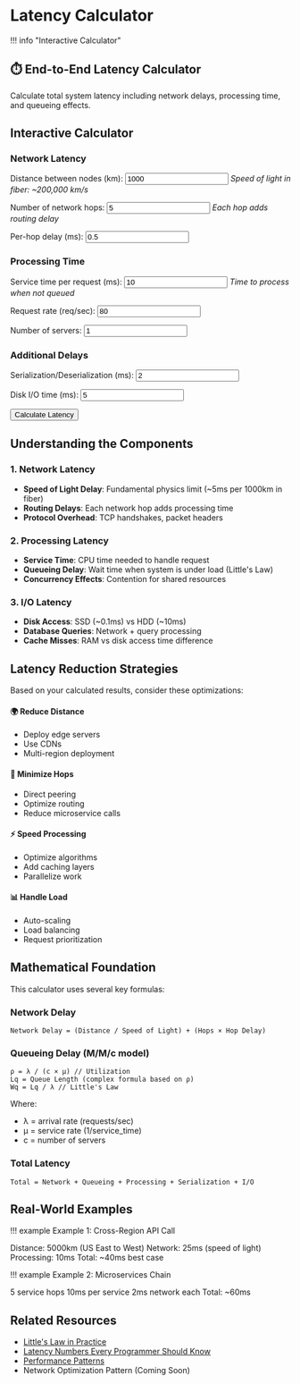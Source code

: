 # Latency Calculator

!!! info "Interactive Calculator"
 <h2>⏱️ End-to-End Latency Calculator</h2>
<p>Calculate total system latency including network delays, processing time, and queueing effects.</p>

## Interactive Calculator

<div class="calculator-tool">
<form id="latencyCalc">

### Network Latency

<label for="distance">Distance between nodes (km):</label>
<input type="number" id="distance" value="1000" min="0" step="100">
*Speed of light in fiber: ~200,000 km/s*



<label for="hops">Number of network hops:</label>
<input type="number" id="hops" value="5" min="1" step="1">
*Each hop adds routing delay*



<label for="hopDelay">Per-hop delay (ms):</label>
<input type="number" id="hopDelay" value="0.5" min="0" step="0.1">


### Processing Time

<label for="serviceTime">Service time per request (ms):</label>
<input type="number" id="serviceTime" value="10" min="0" step="1">
*Time to process when not queued*



<label for="throughput">Request rate (req/sec):</label>
<input type="number" id="throughput" value="80" min="0" step="10">



<label for="servers">Number of servers:</label>
<input type="number" id="servers" value="1" min="1" step="1">


### Additional Delays

<label for="serialization">Serialization/Deserialization (ms):</label>
<input type="number" id="serialization" value="2" min="0" step="0.5">



<label for="diskIO">Disk I/O time (ms):</label>
<input type="number" id="diskIO" value="5" min="0" step="1">


<button type="button" onclick="calculateLatency()" class="calc-button">Calculate Latency</button>
</form>

<div id="results" class="results-panel">
<!-- Results will appear here -->
</div>

## Understanding the Components

### 1. Network Latency
- **Speed of Light Delay**: Fundamental physics limit (~5ms per 1000km in fiber)
- **Routing Delays**: Each network hop adds processing time
- **Protocol Overhead**: TCP handshakes, packet headers

### 2. Processing Latency
- **Service Time**: CPU time needed to handle request
- **Queueing Delay**: Wait time when system is under load (Little's Law)
- **Concurrency Effects**: Contention for shared resources

### 3. I/O Latency
- **Disk Access**: SSD (~0.1ms) vs HDD (~10ms)
- **Database Queries**: Network + query processing
- **Cache Misses**: RAM vs disk access time difference

## Latency Reduction Strategies

Based on your calculated results, consider these optimizations:

<div class="strategy-card">
<h4>🌍 Reduce Distance</h4>
<ul>
<li>Deploy edge servers</li>
<li>Use CDNs</li>
<li>Multi-region deployment</li>
</ul>

<h4>🔄 Minimize Hops</h4>
<ul>
<li>Direct peering</li>
<li>Optimize routing</li>
<li>Reduce microservice calls</li>
</ul>

<h4>⚡ Speed Processing</h4>
<ul>
<li>Optimize algorithms</li>
<li>Add caching layers</li>
<li>Parallelize work</li>
</ul>

<h4>📊 Handle Load</h4>
<ul>
<li>Auto-scaling</li>
<li>Load balancing</li>
<li>Request prioritization</li>
</ul>
</div>

## Mathematical Foundation

This calculator uses several key formulas:

### Network Delay
```
Network Delay = (Distance / Speed of Light) + (Hops × Hop Delay)
```

### Queueing Delay (M/M/c model)
```
ρ = λ / (c × μ) // Utilization
Lq = Queue Length (complex formula based on ρ)
Wq = Lq / λ // Little's Law
```

Where:
- λ = arrival rate (requests/sec)
- μ = service rate (1/service_time)
- c = number of servers

### Total Latency
```
Total = Network + Queueing + Processing + Serialization + I/O
```

## Real-World Examples

!!! example
 Example 1: Cross-Region API Call

 Distance: 5000km (US East to West)
 Network: 25ms (speed of light)
 Processing: 10ms
 Total: ~40ms best case

!!! example
 Example 2: Microservices Chain

 5 service hops
 10ms per service
 2ms network each
 Total: ~60ms

## Related Resources

- [Little's Law in Practice](quantitative/littles-law)
- [Latency Numbers Every Programmer Should Know](quantitative/latency-ladder)
- [Performance Patterns](patterns/#performance-scaling)
- Network Optimization Pattern (Coming Soon)

<script>
// Global variables for chart
let latencyChart = null;

function validateLatencyInputs() {
 const inputs = {
 distance: { value: parseFloat(document.getElementById('distance').value), min: 0, max: 40000, name: 'Distance' },
 hops: { value: parseInt(document.getElementById('hops').value), min: 1, max: 100, name: 'Network hops' },
 hopDelay: { value: parseFloat(document.getElementById('hopDelay').value), min: 0, max: 100, name: 'Hop delay' },
 serviceTime: { value: parseFloat(document.getElementById('serviceTime').value), min: 0.1, max: 10000, name: 'Service time' },
 throughput: { value: parseFloat(document.getElementById('throughput').value), min: 0, max: 1000000, name: 'Request rate' },
 servers: { value: parseInt(document.getElementById('servers').value), min: 1, max: 1000, name: 'Servers' },
 serialization: { value: parseFloat(document.getElementById('serialization').value), min: 0, max: 1000, name: 'Serialization' },
 diskIO: { value: parseFloat(document.getElementById('diskIO').value), min: 0, max: 10000, name: 'Disk I/O' }
 };
 
 const errors = [];
 
 for (const [key, input] of Object.entries(inputs)) {
 if (isNaN(input.value)) {
 errors.push(`${input.name} must be a number`);
 } else if (input.value < input.min || input.value > input.max) {
 errors.push(`${input.name} must be between ${input.min} and ${input.max}`);
 }
 }
 
 return { valid: errors.length === 0, errors, inputs };
}

function calculateLatency() {
 // Clear any previous error messages
 const errorDiv = document.getElementById('error-messages');
 if (errorDiv) errorDiv.innerHTML = '';
 
 // Validate inputs
 const validation = validateLatencyInputs();
 if (!validation.valid) {
 displayErrors(validation.errors);
 return;
 }
 
 const inputs = validation.inputs;
 
 // Calculate network delay
 const speedOfLight = 200000; // km/s in fiber
 const propagationDelay = (inputs.distance.value / speedOfLight) * 1000; // convert to ms
 const routingDelay = inputs.hops.value * inputs.hopDelay.value;
 const networkDelay = propagationDelay + routingDelay;
 
 // Calculate queueing delay using M/M/c approximation
 const serviceRate = 1000 / inputs.serviceTime.value; // requests per second
 const utilization = inputs.throughput.value / (inputs.servers.value * serviceRate);
 
 let queueingDelay = 0;
 if (utilization < 1 && utilization > 0) {
 // More accurate M/M/c waiting time calculation
 queueingDelay = calculateMMcQueueingDelay(
 inputs.throughput.value,
 serviceRate,
 inputs.servers.value,
 utilization
 );
 } else if (utilization >= 1) {
 queueingDelay = Infinity;
 }
 
 // Total latency
 const totalLatency = networkDelay + inputs.serviceTime.value + queueingDelay + 
 inputs.serialization.value + inputs.diskIO.value;
 
 // Prepare data for visualization
 const latencyComponents = [
 { name: 'Network Propagation', value: propagationDelay, color: '#5448C8' },
 { name: 'Routing Delays', value: routingDelay, color: '#7B68EE' },
 { name: 'Processing Time', value: inputs.serviceTime.value, color: '#00BCD4' },
 { name: 'Queueing Delay', value: utilization < 1 ? queueingDelay : 0, color: '#FF9800' },
 { name: 'Serialization', value: inputs.serialization.value, color: '#4CAF50' },
 { name: 'Disk I/O', value: inputs.diskIO.value, color: '#F44336' }
 ];
 
 // Display results
 displayLatencyResults(latencyComponents, totalLatency, utilization, inputs);
 
 // Draw interactive chart
 drawLatencyChart(latencyComponents, totalLatency);
 
 // Show results panel with animation
 const resultsPanel = document.getElementById('results');
 resultsPanel.style.display = 'block';
 resultsPanel.scrollIntoView({ behavior: 'smooth', block: 'nearest' });
}

function calculateMMcQueueingDelay(arrivalRate, serviceRate, servers, utilization) {
 // Erlang C formula for M/M/c queue
 const rho = utilization;
 const c = servers;
 const a = arrivalRate / serviceRate;
 
 // Calculate P0 (probability of empty system)
 let sum = 0;
 for (let k = 0; k < c; k++) {
 sum += Math.pow(a, k) / factorial(k);
 }
 sum += (Math.pow(a, c) / factorial(c)) * (1 / (1 - rho));
 const p0 = 1 / sum;
 
 // Calculate Pq (probability of queueing)
 const pq = (Math.pow(a, c) / (factorial(c) * (1 - rho))) * p0;
 
 // Calculate average waiting time in queue
 const wq = (pq / (c * serviceRate * (1 - rho))) * 1000; // Convert to ms
 
 return wq;
}

function displayLatencyResults(components, totalLatency, utilization, inputs) {
 let resultsHTML = `
 <h3>📊 Latency Breakdown</h3>
 <div class="summary-card ${utilization >= 1 ? 'error' : utilization > 0.8 ? 'warning' : 'success'}">
 <div class="card-header">Total Latency
 ${utilization < 1 ? totalLatency.toFixed(2) : '∞'} ms
 System Utilization: ${(utilization * 100).toFixed(1)}%
 </div>
 </div>
 
 !!! info
 <canvas id="latencyChart" width="800" height="400"></canvas>
 
 `;
 
 // Add detailed breakdown with animated bars
 components.forEach((component, index) => {
 const percentage = utilization < 1 ? (component.value / totalLatency * 100) : 
 component.name === 'Queueing Delay' ? 100 : 0;
 resultsHTML += `
 <div class="latency-item">
 <div class="item-header">
 <span class="label">${component.name}:</span>
 <span class="value">${component.value.toFixed(2)} ms</span>
 !!! info
 <div class="bar" 
 data-width="${percentage}%">
 <span class="percentage">${percentage.toFixed(1)}%</span>
 </div>
 </div>
 `;
 });
 
 resultsHTML += `
 </div>
 
 <h4>💡 Insights & Recommendations</h4>
 <ul>
 `;
 
 // Generate intelligent insights
 const insights = generateLatencyInsights(components, totalLatency, utilization, inputs);
 insights.forEach(insight => {
 resultsHTML += `<li class="${insight.type}">${insight.message}</li>`;
 });
 
 resultsHTML += `
 </ul>
 
 <h4>🔍 What-If Analysis</h4>
 <div class="analysis-grid">
 <div class="analysis-card">
 <h5>Reduce Distance by 50%</h5>
 <p>Latency reduction: <strong>${(components[0].value * 0.5).toFixed(1)} ms</strong></p>
 <p class="suggestion">Deploy in ${inputs.distance.value < 5000 ? 'edge locations' : 'regional data centers'}</p>
 <h5>Double Server Count</h5>
 <p>New utilization: <strong>${(utilization * 50).toFixed(1)}%</strong></p>
 <p class="suggestion">${utilization > 0.5 ? 'Significant improvement' : 'Marginal benefit'}</p>
 <h5>Optimize Processing</h5>
 <p>If reduced by 30%: <strong>-${(inputs.serviceTime.value * 0.3).toFixed(1)} ms</strong></p>
 <p class="suggestion">Focus on ${inputs.serviceTime.value > 20 ? 'algorithm optimization' : 'caching'}</p>
 </div>
 </div>
 `;
 
 document.getElementById('results').innerHTML = resultsHTML;
 
 // Animate progress bars after a short delay
 setTimeout(() => {
 document.querySelectorAll('.bar').forEach(bar => {
 bar.style.width = bar.getAttribute('data-width');
 });
 }, 100);
}

function generateLatencyInsights(components, totalLatency, utilization, inputs) {
 const insights = [];
 
 // Utilization insights
 if (utilization >= 1) {
 insights.push({
 type: 'error',
 message: '⚠️ CRITICAL: System is overloaded! Requests will queue indefinitely. Immediate action required.'
 });
 } else if (utilization > 0.8) {
 insights.push({
 type: 'warning',
 message: '⚠️ High utilization detected. System vulnerable to traffic spikes. Consider scaling soon.'
 });
 } else if (utilization < 0.3) {
 insights.push({
 type: 'info',
 message: 'ℹ️ Low utilization indicates over-provisioning. Consider reducing servers to save costs.'
 });
 }
 
 // Component-specific insights
 const dominantComponent = components.reduce((prev, current) => 
 prev.value > current.value ? prev : current
 );
 
 if (dominantComponent.name === 'Network Propagation' && dominantComponent.value > totalLatency * 0.4) {
 insights.push({
 type: 'important',
 message: `Network distance dominates latency (${(dominantComponent.value / totalLatency * 100).toFixed(0)}%). Consider CDN or edge deployment.`
 });
 }
 
 if (components[3].value > totalLatency * 0.3 && utilization < 1) { // Queueing delay
 insights.push({
 type: 'warning',
 message: 'Significant queueing delays detected. Add servers or optimize processing time.'
 });
 }
 
 if (inputs.diskIO.value > inputs.serviceTime.value) {
 insights.push({
 type: 'important',
 message: 'I/O time exceeds processing time. Consider SSD storage, caching, or async I/O.'
 });
 }
 
 // Network optimization
 if (inputs.hops.value > 10) {
 insights.push({
 type: 'info',
 message: `High hop count (${inputs.hops.value}). Consider direct peering or optimized routing.`
 });
 }
 
 // Best practices
 if (totalLatency < 100 && utilization < 0.7) {
 insights.push({
 type: 'success',
 message: '✅ Excellent performance! System is well-optimized for current load.'
 });
 }
 
 return insights;
}

function drawLatencyChart(components, totalLatency) {
 const canvas = document.getElementById('latencyChart');
 if (!canvas) return;
 
 const ctx = canvas.getContext('2d');
 
 // Clear previous chart
 ctx.clearRect(0, 0, canvas.width, canvas.height);
 
 // Configuration
 const padding = 60;
 const width = canvas.width;
 const height = canvas.height;
 const chartWidth = width - 2 * padding;
 const chartHeight = height - 2 * padding;
 
 // Draw axes
 ctx.strokeStyle = '#666';
 ctx.lineWidth = 2;
 ctx.beginPath();
 ctx.moveTo(padding, padding);
 ctx.lineTo(padding, height - padding);
 ctx.lineTo(width - padding, height - padding);
 ctx.stroke();
 
 // Draw pie chart for component breakdown
 const centerX = width * 0.3;
 const centerY = height * 0.5;
 const radius = Math.min(chartWidth, chartHeight) * 0.3;
 
 let currentAngle = -Math.PI / 2;
 
 components.forEach((component, index) => {
 const percentage = component.value / totalLatency;
 const angle = percentage * 2 * Math.PI;
 
 // Draw slice
 ctx.beginPath();
 ctx.moveTo(centerX, centerY);
 ctx.arc(centerX, centerY, radius, currentAngle, currentAngle + angle);
 ctx.closePath();
 ctx.fillStyle = component.color;
 ctx.fill();
 
 // Draw label if slice is large enough
 if (percentage > 0.05) {
 const labelAngle = currentAngle + angle / 2;
 const labelX = centerX + Math.cos(labelAngle) * (radius * 0.7);
 const labelY = centerY + Math.sin(labelAngle) * (radius * 0.7);
 
 ctx.fillStyle = 'white';
 ctx.font = 'bold 12px sans-serif';
 ctx.textAlign = 'center';
 ctx.fillText(`${(percentage * 100).toFixed(0)}%`, labelX, labelY);
 }
 
 currentAngle += angle;
 });
 
 // Draw legend
 const legendX = width * 0.6;
 let legendY = padding;
 
 ctx.font = '14px sans-serif';
 components.forEach((component, index) => {
 // Color box
 ctx.fillStyle = component.color;
 ctx.fillRect(legendX, legendY, 20, 15);
 
 // Label
 ctx.fillStyle = '#333';
 ctx.textAlign = 'left';
 ctx.fillText(`${component.name}: ${component.value.toFixed(1)} ms`, legendX + 30, legendY + 12);
 
 legendY += 25;
 });
 
 // Title
 ctx.font = 'bold 16px sans-serif';
 ctx.fillStyle = '#333';
 ctx.textAlign = 'center';
 ctx.fillText('Latency Component Distribution', width / 2, 30);
}

function displayErrors(errors) {
 let errorHTML = '!!! info
 <h4>⚠️ Input Validation Errors</h4><ul>';
 errors.forEach(error => {
 errorHTML += `<li>${error}</li>`;
 });
 errorHTML += '</ul>';
 
 const resultsDiv = document.getElementById('results');
 resultsDiv.innerHTML = errorHTML;
 resultsDiv.style.display = 'block';
}

function factorial(n) {
 if (n <= 1) return 1;
 if (n > 170) return Infinity; // Prevent overflow
 return n * factorial(n - 1);
}

// Add real-time input validation
document.addEventListener('DOMContentLoaded', function() {
 const inputs = document.querySelectorAll('input[type="number"]');
 inputs.forEach(input => {
 input.addEventListener('input', function() {
 const value = parseFloat(this.value);
 const min = parseFloat(this.min);
 const max = parseFloat(this.max);
 
 if (isNaN(value) || value < min || value > max) {
 this.style.borderColor = '#ff6b6b';
 } else {
 this.style.borderColor = '#51cf66';
 }
 });
 });
});
</script>

</div>